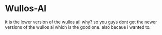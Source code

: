 # Wullos-AI
it is the lower version of the wullos ai! why? so you guys dont get the newer versions of the wullos ai which is the good one.
also becaue i wanted to.
